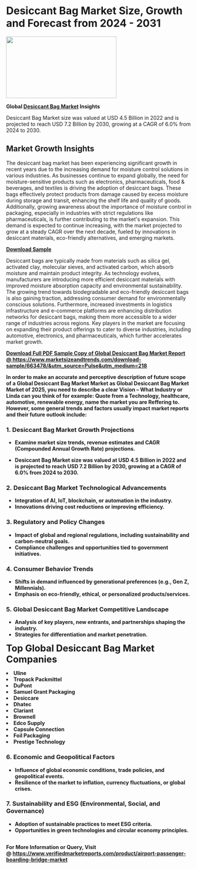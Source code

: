 <H1>Desiccant Bag Market Size, Growth and Forecast from 2024 - 2031</H1><img class="aligncenter size-medium wp-image-584254" src="https://thirdeyenews.in/wp-content/uploads/2024/09/Global-Market-Research-300x168.jpeg" alt="" width="300" height="168" /><p><strong>Global&nbsp;<a href="https://www.marketsizeandtrends.com/download-sample/663478/&amp;utm_source=Pulse&amp;utm_medium=218">Desiccant Bag Market</a> Insights</strong></p><p>Desiccant Bag Market size was valued at USD 4.5 Billion in 2022 and is projected to reach USD 7.2 Billion by 2030, growing at a CAGR of 6.0% from 2024 to 2030.</p><p><h2>Market Growth Insights</h2> <p>The desiccant bag market has been experiencing significant growth in recent years due to the increasing demand for moisture control solutions in various industries. As businesses continue to expand globally, the need for moisture-sensitive products such as electronics, pharmaceuticals, food & beverages, and textiles is driving the adoption of desiccant bags. These bags effectively protect products from damage caused by excess moisture during storage and transit, enhancing the shelf life and quality of goods. Additionally, growing awareness about the importance of moisture control in packaging, especially in industries with strict regulations like pharmaceuticals, is further contributing to the market's expansion. This demand is expected to continue increasing, with the market projected to grow at a steady CAGR over the next decade, fueled by innovations in desiccant materials, eco-friendly alternatives, and emerging markets.</p> <p><strong><a href="#">Download Sample</a></strong></p> <p>Desiccant bags are typically made from materials such as silica gel, activated clay, molecular sieves, and activated carbon, which absorb moisture and maintain product integrity. As technology evolves, manufacturers are introducing more efficient desiccant materials with improved moisture absorption capacity and environmental sustainability. The growing trend towards biodegradable and eco-friendly desiccant bags is also gaining traction, addressing consumer demand for environmentally conscious solutions. Furthermore, increased investments in logistics infrastructure and e-commerce platforms are enhancing distribution networks for desiccant bags, making them more accessible to a wider range of industries across regions. Key players in the market are focusing on expanding their product offerings to cater to diverse industries, including automotive, electronics, and pharmaceuticals, which further accelerates market growth.</p> <p><strong><a href="#"></p><p><span class=""><strong>Download Full PDF Sample Copy of Global Desiccant Bag Market Report</strong> @ <a href="https://www.marketsizeandtrends.com/download-sample/663478/&amp;utm_source=Pulse&amp;utm_medium=218" target="_blank">https://www.marketsizeandtrends.com/download-sample/663478/&amp;utm_source=Pulse&amp;utm_medium=218</a></span></p><p>In order to make an accurate and perceptive description of future scope of a Global&nbsp;Desiccant Bag Market Market as Global&nbsp;Desiccant Bag Market Market of 2025, you need to describe a clear Vision &ndash; What Industry or Linda can you think of for example: Quote from a Technology, healthcare, automotive, renewable energy, name the market you are Reffering to. However, some general trends and factors usually impact market reports and their future outlook include:</p><h3>1.&nbsp;<strong>Desiccant Bag Market Growth Projections</strong></h3><ul><li>Examine market size trends, revenue estimates and CAGR (Compounded Annual Growth Rate) projections.</li><li><p>Desiccant Bag Market size was valued at USD 4.5 Billion in 2022 and is projected to reach USD 7.2 Billion by 2030, growing at a CAGR of 6.0% from 2024 to 2030.</p></li></ul><h3>2.&nbsp;<strong>Desiccant Bag Market Technological Advancements</strong></h3><ul><li>Integration of AI, IoT, blockchain, or automation in the industry.</li><li>Innovations driving cost reductions or improving efficiency.</li></ul><h3>3.&nbsp;<strong>Regulatory and Policy Changes</strong></h3><ul><li>Impact of global and regional regulations, including sustainability and carbon-neutral goals.</li><li>Compliance challenges and opportunities tied to government initiatives.</li></ul><h3>4.&nbsp;<strong>Consumer Behavior Trends</strong></h3><ul><li>Shifts in demand influenced by generational preferences (e.g., Gen Z, Millennials).</li><li>Emphasis on eco-friendly, ethical, or personalized products/services.</li></ul><h3>5.&nbsp;<strong>Global Desiccant Bag Market Competitive Landscape</strong></h3><ul><li>Analysis of key players, new entrants, and partnerships shaping the industry.</li><li>Strategies for differentiation and market penetration.</li></ul><p data-pm-slice="1 1 []"><span style="color: inherit; font-family: inherit; font-size: 25px;">Top Global Desiccant Bag Market Companies</span></p><div class="" data-test-id=""><p><li>Uline</li><li> Tropack Packmittel</li><li> DuPont</li><li> Samuel Grant Packaging</li><li> Desiccare</li><li> Dhatec</li><li> Clariant</li><li> Brownell</li><li> Edco Supply</li><li> Capsule Connection</li><li> Foil Packaging</li><li> Prestige Technology</li></p></div><h3>6.&nbsp;<strong>Economic and Geopolitical Factors</strong></h3><ul><li>Influence of global economic conditions, trade policies, and geopolitical events.</li><li>Resilience of the market to inflation, currency fluctuations, or global crises.</li></ul><h3>7.&nbsp;<strong>Sustainability and ESG (Environmental, Social, and Governance)</strong></h3><ul><li>Adoption of sustainable practices to meet ESG criteria.</li><li>Opportunities in green technologies and circular economy principles.</li></ul><h2><strong style="font-size: 14px;">For More Information or Query, Visit @&nbsp;</strong><a style="background-color: #ffffff; font-size: 14px;" href="https://www.marketsizeandtrends.com/report/desiccant-bag-market/" target="_blank">https://www.verifiedmarketreports.com/product/airport-passenger-boarding-bridge-market</a></h2>
